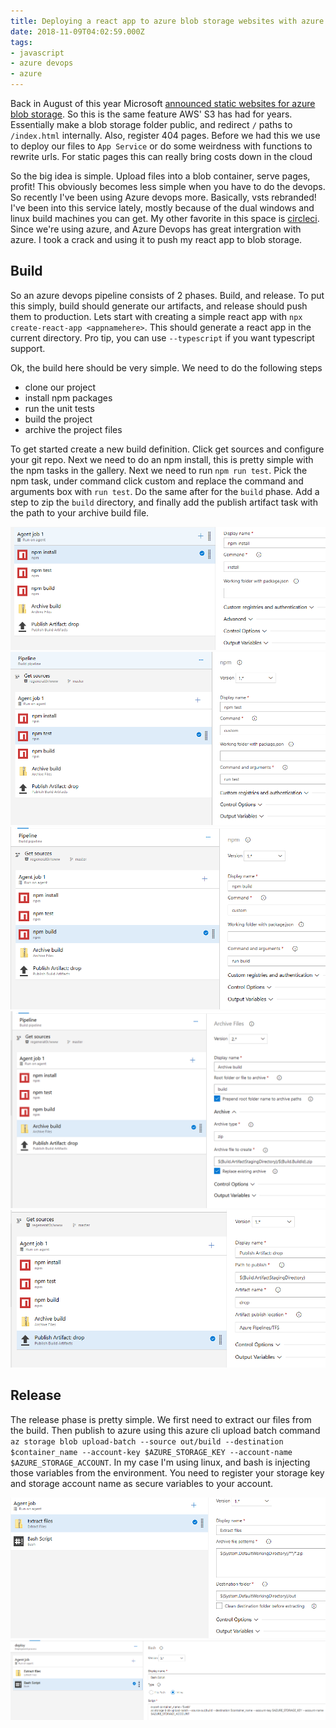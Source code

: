 ```yaml
---
title: Deploying a react app to azure blob storage websites with azure devops
date: 2018-11-09T04:02:59.000Z
tags:
- javascript
- azure devops
- azure
---
```


Back in August of this year Microsoft [announced static websites for azure blob storage](https://azure.microsoft.com/en-us/blog/azure-storage-static-web-hosting-public-preview/). So this is the same feature AWS' S3 has had for years. Essentially make a blob storage folder public, and redirect `/` paths to `/index.html` internally. Also, register 404 pages. Before we had this we use to deploy our files to `App Service` or do some weirdness with functions to rewrite urls. For static pages this can really bring costs down in the cloud

<!-- more -->

So the big idea is simple. Upload files into a blob container, serve pages, profit! This obviously becomes less simple when you have to do the devops. So recently I've been using Azure devops more. Basically, vsts rebranded! I've been into this service lately, mostly because of the dual windows and linux build machines you can get. My other favorite in this space is [circleci](https://circleci.com/). Since we're using azure, and Azure Devops has great intergration with azure. I took a crack and using it to push my react app to blob storage.

## Build

So an azure devops pipeline consists of 2 phases. Build, and release. To put this simply, build should generate our artifacts, and release should push them to production. Lets start with creating a simple react app with `npx create-react-app <appnamehere>`. This should generate a react app in the current directory. Pro tip, you can use `--typescript` if you want typescript support.

Ok, the build here should be very simple. We need to do the following steps

* clone our project
* install npm packages
* run the unit tests
* build the project
* archive the project files

To get started create a new build definition. Click get sources and configure your git repo. Next we need to do an npm install, this is pretty simple with the npm tasks in the gallery. Next we need to run `npm run test`. Pick the npm task, under command click custom and replace the command and arguments box with `run test`. Do the same after for the `build` phase. Add a step to zip the `build` directory, and finally add the publish artifact task with the path to your archive build file.

![](1.PNG)
![](2.PNG)
![](3.PNG)
![](4.PNG)
![](5.PNG)


## Release

The release phase is pretty simple. We first need to extract our files from the build. Then publish to azure using this azure cli upload batch command `az storage blob upload-batch --source out/build --destination $container_name --account-key $AZURE_STORAGE_KEY --account-name $AZURE_STORAGE_ACCOUNT`. In my case I'm using linux, and bash is injecting those variables from the environment. You need to register your storage key and storage account name as secure variables to your account.

![](6.PNG)
![](7.PNG)